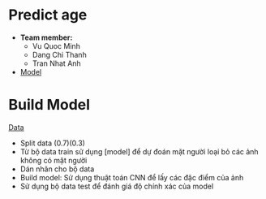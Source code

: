 # **Predict age**
* **Team member:**
    * Vu Quoc Minh
    * Dang Chi Thanh
    * Tran Nhat Anh
* [Model](https://drive.google.com/file/d/1_tgUVR1lD9zX2ecBVSAevSTNtxfymf49/view?usp=sharing) 

# Build Model 
[Data](https://drive.google.com/drive/folders/18rA2xQ7PyB6C8HmehAuV4GdNbhD0pWRP?usp=sharing)
* Split data (0.7)(0.3)
* Từ bộ data train sử dụng [model] để dự đoán mặt người loại bỏ các ảnh không có mặt người
* Dán nhãn cho bộ data
* Build model: Sử dụng thuật toán CNN để lấy các đặc điểm của ảnh
* Sử dụng bộ data test để đánh giá độ chính xác của model 
